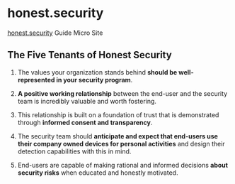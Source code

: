 # honest.security
[honest.security](https://honest.security) Guide Micro Site

## The Five Tenants of Honest Security
1. The values your organization stands behind **should be well-represented in
your security program**.

2. **A positive working relationship** between the end-user and the security team
is incredibly valuable and worth fostering.

3. This relationship is built on a foundation of trust that is demonstrated
through **informed consent and transparency**.

4. The security team should **anticipate and expect that end-users use their
company owned devices for personal activities** and design their detection
capabilities with this in mind.

5. End-users are capable of making rational and informed decisions **about
security risks** when educated and honestly motivated.
